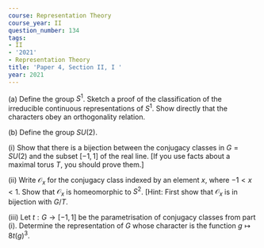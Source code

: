 ```yaml
---
course: Representation Theory
course_year: II
question_number: 134
tags:
- II
- '2021'
- Representation Theory
title: 'Paper 4, Section II, I '
year: 2021
---
```




(a) Define the group $S^{1}$. Sketch a proof of the classification of the irreducible continuous representations of $S^{1}$. Show directly that the characters obey an orthogonality relation.

(b) Define the group $S U(2)$.

(i) Show that there is a bijection between the conjugacy classes in $G=S U(2)$ and the subset $[-1,1]$ of the real line. [If you use facts about a maximal torus $T$, you should prove them.]

(ii) Write $\mathcal{O}_{x}$ for the conjugacy class indexed by an element $x$, where $-1<x<1$. Show that $\mathcal{O}_{x}$ is homeomorphic to $S^{2}$. [Hint: First show that $\mathcal{O}_{x}$ is in bijection with $G / T$.

(iii) Let $t: G \rightarrow[-1,1]$ be the parametrisation of conjugacy classes from part (i). Determine the representation of $G$ whose character is the function $g \mapsto 8 t(g)^{3}$.
